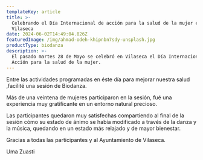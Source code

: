 ```yaml
---
templateKey: article
title: >-
  Celebrando el Día Internacional de acción para la salud de la mujer en 
  Vilaseca
date: 2024-06-02T14:49:04.826Z
featuredImage: /img/ahmad-odeh-khipnbn7sdy-unsplash.jpg
productType: biodanza
description: >-
  El pasado martes 28 de Mayo se celebró en Vilaseca el Día Internacional de
  Acción para la salud de la mujer.
---
```

Entre las actividades programadas en éste día para mejorar nuestra salud ,facilité una sesión de Biodanza.

Más de una veintena de mujeres participaron en la sesión, fué una experiencia muy gratificante en un entorno natural precioso.

Las participantes quedaron muy satisfechas compartiendo al final de la sesión cómo su estado de ánimo se había modificado a través de la danza y la música, quedando en un estado más relajado y de mayor bienestar.

Gracias a todas las participantes y al Ayuntamiento de Vilaseca.

Uma Zuasti
